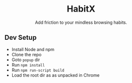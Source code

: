 <h1 align="center">HabitX</h1>

<p align="center">
  Add friction to your mindless browsing habits.
</p>


##  Dev Setup
- Install Node and npm
- Clone the repo
- Goto `popup` dir
- Run `npm install`
- Run `npm run-script build`
- Load the root dir as as unpacked in Chrome


